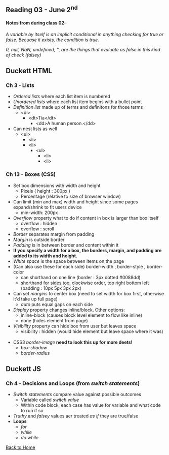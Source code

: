 ## Reading 03 - June 2<sup>nd</sup>

#### Notes from during class 02:

*A variable by itself is an implicit conditional in anything checking for true or false. Becuase it exists, the condition is true.*

*0, null, NaN, undefined, '', are the things that evaluate as false in this kind of check (falsey)*

## **Duckett HTML**

### Ch 3 - Lists
- *Ordered lists* where each list item is numbered
- *Unordered lists* where each list item begins with a bullet point
- *Definition list* made up of terms and definitons for those terms
  - \<dl> 
    - \<dt>Tia\</dt>
      - \<dd>A human person.\</dd>
- Can nest lists as well 
  - \<ul>
    - \<li>
    - \<li>
      - \<ul>
        - \<li>
        - \<li>

### Ch 13 - Boxes (CSS)
- Set box dimensions with width and height
  - Pixels ( height : 300px )
  - Percentage (relative to size of browser window)
- Can limit (min and max) width and height since some pages expand/shrink to fit users device
  - min-width: 200px   
- *Overflow* property what to do if content in box is larger than box itself
  - overflow : hidden
  - overflow : scroll
- *Border* separates margin from padding
- *Margin* is outside border
- *Padding* is in between border and content within it
- **If you specify a width for a box, the borders, margin, and padding are added to its width and height.**
- *White space* is the space between items on the page
- (Can also use these for each side) border-width , border-style , border-color 
  - can shorthand on one line (border : 3px dotted #0088dd)
  - shorthand for sides too, clockwise order, top right bottom left (padding : 10px 5px 3px 2px)
- Can set *margins* to center box (need to set width for box first, otherwise it'd take up full page)
  - *auto* puts equal gaps on each side
- *Display* property changes inline/block. Other options:
  - inline-block (causes block level element to flow like inline)
  - none (hides element from page)
- *Visibility* property can hide box from user but leaves space
  - visibility : hidden (would hide element but leave space where it was)
<br></br>
- CSS3 *border-image* **need to look this up for more deets!**
  - *box-shadow*
  - *border-radius*

## **Duckett JS**

### Ch 4 - Decisions and Loops (from *switch statements*)
- *Switch statements* compare value against possible outcomes
  - Variable called *switch value* 
  - Within code block, each case has value for variable and what code to run if so
- *Truthy* and *falsey* values aer treated *as if* they are true/false
- **Loops**
  - *for*
  - *while*
  - *do while*



[Back to Home](README.md)